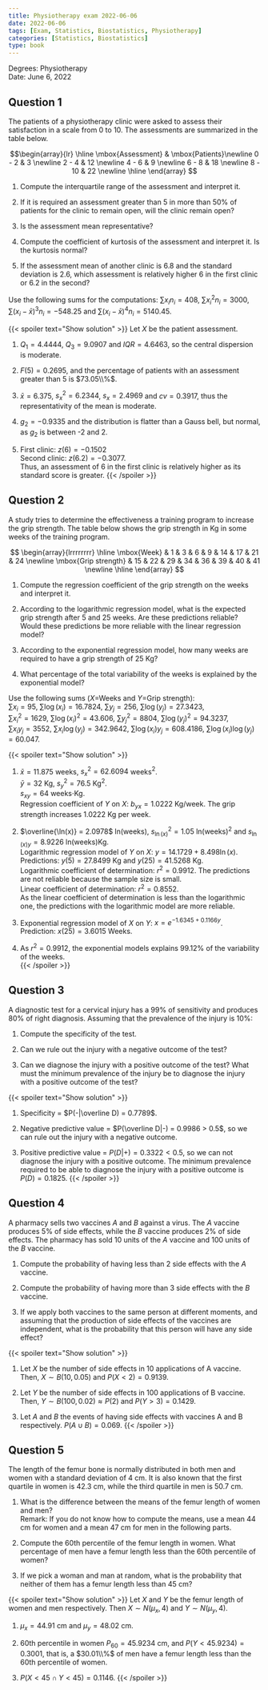```yaml
---
title: Physiotherapy exam 2022-06-06
date: 2022-06-06
tags: [Exam, Statistics, Biostatistics, Physiotherapy]
categories: [Statistics, Biostatistics]
type: book
---
```


Degrees: Physiotherapy  
Date: June 6, 2022

## Question 1

The patients of a physiotherapy clinic were asked to assess their satisfaction in a scale from 0 to 10. The assessments are summarized in the table below.

$$\begin{array}{lr} 
\hline 
\mbox{Assessment} & \mbox{Patients}\newline
0 - 2 & 3 \newline
2 - 4 & 12 \newline
4 - 6 & 9 \newline
6 - 8 & 18 \newline
8 - 10 & 22 \newline
\hline \end{array}
$$

1. Compute the interquartile range of the assessment and interpret it.

2. If it is required an assessment greater than 5 in more than 50% of patients for the clinic to remain open, will the clinic remain open?

3. Is the assessment mean representative?

4. Compute the coefficient of kurtosis of the assessment and interpret it. Is the kurtosis normal?

5. If the assessment mean of another clinic is 6.8 and the standard deviation is 2.6, which assessment is relatively higher 6 in the first clinic or 6.2 in the second?

Use the following sums for the computations: $\sum x_in_i=408$, $\sum x_i^2n_i=3000$, $\sum (x_i-\bar x)^3n_i=-548.25$ and $\sum (x_i-\bar x)^4n_i=5140.45$.

{{< spoiler text="Show solution" >}}
Let $X$ be the patient assessment.

1. $Q_1= 4.4444$, $Q_3=9.0907$ and $IQR = 4.6463$, so the central dispersion is moderate.

2. $F(5)=0.2695$, and the percentage of patients with an assessment greater than 5 is $73.05\\%$.

3. $\bar x = 6.375$, $s_x^2 = 6.2344$, $s_x=2.4969$ and $cv=0.3917$, thus the representativity of the mean is moderate.

4. $g_2 = -0.9335$ and the distribution is flatter than a Gauss bell, but normal, as $g_2$ is between -2 and 2.

5. First clinic: $z(6)=-0.1502$  
Second clinic: $z(6.2)=-0.3077$.  
Thus, an assessment of 6 in the first clinic is relatively higher as its standard score is greater.
{{< /spoiler >}}

## Question 2

A study tries to determine the effectiveness a training program to increase the grip strength. The table below shows the grip strength in Kg in some weeks of the training program.

$$
\begin{array}{lrrrrrrrr}
\hline
\mbox{Week} & 1 & 3 & 6 & 9 & 14 & 17 & 21 & 24 \newline
\mbox{Grip strength} & 15 & 22 & 29 & 34 & 36 & 39 & 40 & 41 \newline
\hline
\end{array}
$$

1. Compute the regression coefficient of the grip strength on the weeks and interpret it.

2. According to the logarithmic regression model, what is the expected grip strength after 5 and 25 weeks. Are these predictions reliable? Would these predictions be more reliable with the linear regression model?

3. According to the exponential regression model, how many weeks are required to have a grip strength of 25 Kg?

4. What percentage of the total variability of the weeks is explained by the exponential model?

Use the following sums ($X$=Weeks and $Y$=Grip strength):  
$\sum x_i=95$, $\sum \log(x_i)=16.7824$, $\sum y_j=256$, $\sum \log(y_j)=27.3423$,  
$\sum x_i^2=1629$, $\sum \log(x_i)^2=43.606$, $\sum y_j^2=8804$, $\sum \log(y_j)^2=94.3237$,  
$\sum x_iy_j=3552$, $\sum x_i\log(y_j)=342.9642$, $\sum \log(x_i)y_j=608.4186$, $\sum \log(x_i)\log(y_j)=60.047$.


{{< spoiler text="Show solution" >}}
1. $\bar x=11.875$ weeks, $s_x^2=62.6094$ weeks$^2$.  
$\bar y=32$ Kg, $s_y^2=76.5$ Kg$^2$.  
$s_{xy}=64$ weeks$\cdot$Kg.  
Regression coefficient of $Y$ on $X$: $b_{yx} = 1.0222$ Kg/week. The grip strength increases $1.0222$ Kg per week.

2. $\overline{\ln(x)} = 2.0978$ ln(weeks), $s_{\ln(x)}^2 = 1.05$ ln(weeks)$^2$ and $s_{\ln(x)y} = 8.9226$ ln(weeks)Kg.  
Logarithmic regression model of $Y$ on $X$: $y = 14.1729 + 8.498 \ln(x)$.  
Predictions: $y(5) = 27.8499$ Kg and $y(25) = 41.5268$ Kg.  
Logarithmic coefficient of determination: $r^2 = 0.9912$. The predictions are not reliable because the sample size is small.  
Linear coefficient of determination: $r^2 = 0.8552$.  
As the linear coefficient of determination is less than the logarithmic one, the predictions with the logarithmic model are more reliable.

3. Exponential regression model of $X$ on $Y$: $x = e^{-1.6345 + 0.1166y}$.  
Prediction: $x(25)=3.6015$ Weeks.

4. As $r^2 = 0.9912$, the exponential models explains $99.12$% of the variability of the weeks.  
{{< /spoiler >}}

## Question 3

A diagnostic test for a cervical injury has a 99% of sensitivity and produces 80% of right diagnosis. Assuming that the prevalence of the injury is 10%:

1. Compute the specificity of the test.

2. Can we rule out the injury with a negative outcome of the test?

3. Can we diagnose the injury with a positive outcome of the test? What must the minimum prevalence of the injury be to diagnose the injury with a positive outcome of the test?

{{< spoiler text="Show solution" >}}
1. Specificity = $P(-|\overline D) = 0.7789$.

2. Negative predictive value = $P(\overline D|-) = 0.9986 > 0.5$, so we can rule out the injury with a negative outcome.

3. Positive predictive value = $P(D|+) = 0.3322 < 0.5$, so we can not diagnose the injury with a positive outcome. The minimum prevalence required to be able to diagnose the injury with a positive outcome is $P(D)=0.1825$.
{{< /spoiler >}}

## Question 4

A pharmacy sells two vaccines $A$ and $B$ against a virus. The $A$ vaccine produces 5% of side effects, while the $B$ vaccine produces 2% of side effects. The pharmacy has sold 10 units of the $A$ vaccine and 100 units of the $B$ vaccine.

1. Compute the probability of having less than 2 side effects with the $A$ vaccine.

2. Compute the probability of having more than 3 side effects with the $B$ vaccine.

3. If we apply both vaccines to the same person at different moments, and assuming that the production of side effects of the vaccines are independent, what is the probability that this person will have any side effect?

{{< spoiler text="Show solution" >}}
1. Let $X$ be the number of side effects in 10 applications of A vaccine. Then, $X\sim B(10, 0.05)$ and $P(X<2) = 0.9139$.

2. Let $Y$ be the number of side effects in 100 applications of B vaccine. Then, $Y\sim B(100, 0.02)\approx P(2)$ and $P(Y>3) = 0.1429$.

3. Let $A$ and $B$ the events of having side effects with vaccines A and B respectively. $P(A\cup B) = 0.069$.
{{< /spoiler >}}

## Question 5

The length of the femur bone is normally distributed in both men and women with a standard deviation of 4 cm. It is also known that the first quartile in women is 42.3 cm, while the third quartile in men is 50.7 cm.

1. What is the difference between the means of the femur length of women and men?  
Remark: If you do not know how to compute the means, use a mean 44 cm for women and a mean 47 cm for men in the following parts.

2. Compute the 60th percentile of the femur length in women. What percentage of men have a femur length less than the 60th percentile of women?

3. If we pick a woman and man at random, what is the probability that neither of them has a femur length less than 45 cm?

{{< spoiler text="Show solution" >}}
Let $X$ and $Y$ be the femur length of women and men respectively. Then $X\sim N(\mu_x, 4)$ and $Y\sim N(\mu_y,4)$.

1. $\mu_x = 44.91$ cm and $\mu_y = 48.02$ cm.

2. 60th percentile in women $P_{60}=45.9234$ cm, and $P(Y<45.9234) = 0.3001$, that is, a $30.01\\%$ of men have a femur length less than the 60th percentile of women.

3. $P(X<45 \cap Y<45) = 0.1146$. 
{{< /spoiler >}}